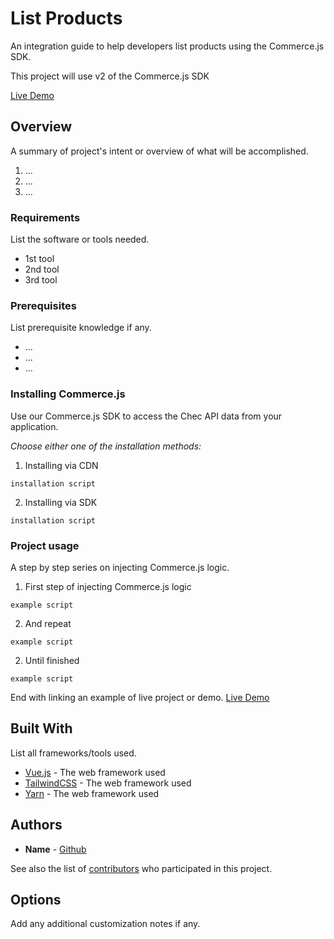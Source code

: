 # List Products

An integration guide to help developers list products using the Commerce.js SDK.

This project will use v2 of the Commerce.js SDK

[Live Demo]()

## Overview

A summary of project's intent or overview of what will be accomplished.

1. ...
2. ...
3. ...

### Requirements

List the software or tools needed.

- 1st tool
- 2nd tool
- 3rd tool

### Prerequisites

List prerequisite knowledge if any.

- ...
- ...
- ...

### Installing Commerce.js

Use our Commerce.js SDK to access the Chec API data from your application.

_Choose either one of the installation methods:_

1. Installing via CDN

```
installation script
```

2. Installing via SDK

```
installation script
```

### Project usage

A step by step series on injecting Commerce.js logic.

1. First step of injecting Commerce.js logic

```
example script
```

2. And repeat

```
example script
```

2. Until finished

```
example script
```

End with linking an example of live project or demo.
[Live Demo]()

## Built With

List all frameworks/tools used.

- [Vue.js](link) - The web framework used
- [TailwindCSS](link) - The web framework used
- [Yarn](link) - The web framework used

## Authors

- **Name** - [Github](https://github.com/chec)

See also the list of [contributors](https://github.com/your/project/contributors) who participated in this project.

## Options

Add any additional customization notes if any.
